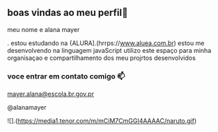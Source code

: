 




## boas vindas ao meu perfil👋

meu nome e alana mayer

. estou estudando na {ALURA].(hrrps://www.aluea.com.br)
estou me desenvolvendo na linguagem javaScript
utilizo este espaço para minha organisaçao e compartilhamento dos meu projrtos desenvolvidos

### voce entrar em contato comigo 📫

mayer.alana@escola.br.gov.pr

@alanamayer

![].(https://media1.tenor.com/m/mCiM7CmGGI4AAAAC/naruto.gif)

